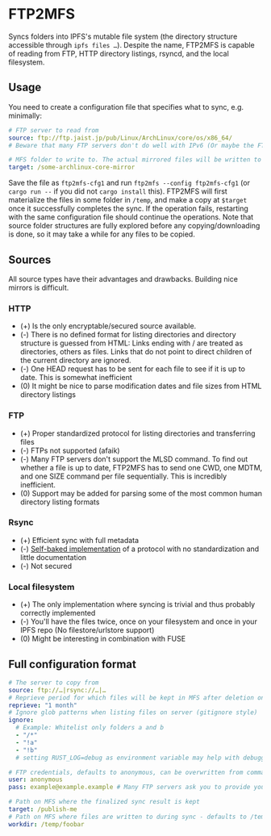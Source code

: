 # FTP2MFS

Syncs folders into IPFS's mutable file system (the directory structure accessible through `ipfs files …`).
Despite the name, FTP2MFS is capable of reading from FTP, HTTP directory listings, rsyncd, and the local filesystem.

## Usage
You need to create a configuration file that specifies what to sync, e.g. minimally:
```yaml
# FTP server to read from
source: ftp://ftp.jaist.jp/pub/Linux/ArchLinux/core/os/x86_64/
# Beware that many FTP servers don't do well with IPv6 (Or maybe the FTP library ftp2mfs uses doesn't). If in doubt, specify the server by IP address, or change /etc/gai.conf to prefer IPv4, or …

# MFS folder to write to. The actual mirrored files will be written to $target/data
target: /some-archlinux-core-mirror
```

Save the file as `ftp2mfs-cfg1` and run `ftp2mfs --config ftp2mfs-cfg1` (or `cargo run --` if you did not `cargo install` this).
FTP2MFS will first materialize the files in some folder in `/temp`, and make a copy at `$target` once it successfully completes the sync.
If the operation fails, restarting with the same configuration file should continue the operations.
Note that source folder structures are fully explored before any copying/downloading is done, so it may take a while for any files to be copied.

## Sources
All source types have their advantages and drawbacks. Building nice mirrors is difficult.
### HTTP
* (+) Is the only encryptable/secured source available.
* (-) There is no defined format for listing directories and directory structure is guessed from HTML: Links ending with / are treated as directories, others as files. Links that do not point to direct children of the current directory are ignored.
* (-) One HEAD request has to be sent for each file to see if it is up to date. This is somewhat inefficient
* (0) It might be nice to parse modification dates and file sizes from HTML directory listings
### FTP
* (+) Proper standardized protocol for listing directories and transferring files
* (-) FTPs not supported (afaik)
* (-) Many FTP servers don't support the MLSD command. To find out whether a file is up to date, FTP2MFS has to send one CWD, one MDTM, and one SIZE command per file sequentially. This is incredibly inefficient.
* (0) Support may be added for parsing some of the most common human directory listing formats
### Rsync
* (+) Efficient sync with full metadata
* (-) [Self-baked implementation](./crates/arrsync) of a protocol with no standardization and little documentation
* (-) Not secured
### Local filesystem
* (+) The only implementation where syncing is trivial and thus probably correctly implemented
* (-) You'll have the files twice, once on your filesystem and once in your IPFS repo (No filestore/urlstore support)
* (0) Might be interesting in combination with FUSE

## Full configuration format
```yaml
# The server to copy from
source: ftp://…|rsync://…|…
# Reprieve period for which files will be kept in MFS after deletion on server
reprieve: "1 month"
# Ignore glob patterns when listing files on server (gitignore style)
ignore:
  # Example: Whitelist only folders a and b
  - "/*"
  - "!a"
  - "!b"
  # setting RUST_LOG=debug as environment variable may help with debugging ignore rules

# FTP credentials, defaults to anonymous, can be overwritten from command line
user: anonymous
pass: example@example.example # Many FTP servers ask you to provide your e-mail address as password

# Path on MFS where the finalized sync result is kept
target: /publish-me
# Path on MFS where files are written to during sync - defaults to /temp/$hash_of_config
workdir: /temp/foobar
```
